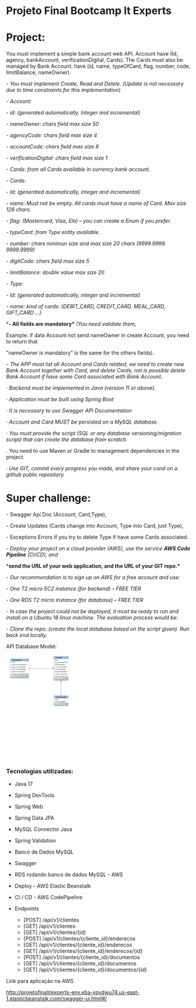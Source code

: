 # Projeto Final Bootcamp It Experts





# Project:

You must implement a simple bank account web API. Account have (Id, agency, bankAccount, verificationDigital, Cards). The Cards must also be managed by Bank Account. have (id, name, typeOfCard, flag, number, code, limitBalance, nameOwner).

\- *You must implement Create, Read and Delete. (Update is not necessary due to time constraints for this implementation)*

\- *Account:*

\- *id: (generated automatically. Integer and incremental)*

\- *nameOwner: chars field max size 50*

\- *agencyCode: chars field max size 4*

\- *accountCode: chars field max size 8*

\- *verificationDigital: chars field max size 1*

\- *Cards: from all Cards available in currency bank account.*

\- *Cards:*

\- *Id: (generated automatically, integer and incremental)*

\- *name: Must not be empty. All cards must have a name of Card. Max size 128 chars.*

\- *flag: (Mastercard, Visa, Elo) – you can create a Enum if you prefer.*

\- *typeCard: from Type entity available.*

\- *number: chars minimun size and max size 20 chars (9999.9999. 9999.9999)*

\- *digitCode: chars field max size 5*

\- *limitBalance: double value max size 20*

\- *Type:*

\- *Id: (generated automatically, integer and incremental)*

\- *name: kind of cards: (DEBIT_CARD, CREDIT_CARD, MEAL_CARD, GIFT_CARD ...)*

 

***- All fields are mandatory\*** *(You need validate them,*

Example: if data Account not send nameOwner in create Account, you need to return that

“nameOwner is mandatory” is the same for the others fields).

\- *The APP must list all Account and Cards related, we need to create new Bank Account together with Card, and delete Cards, not is possible delete Bank Account if have some Card associated with Bank Account.*

·        *Backend must be implemented in Java (version 11 or above).*

·        *Application must be built using Spring Boot*

·        *It is necessary to use Swagger API Documentation*

·        *Account and Card MUST be persisted on a MySQL database.*

·        *You must provide the script (SQL or any database versioning/migration script) that can create the database from scratch.*

.    You need to use Maven or Gradle to management dependencies in the project.

·        *Use GIT, commit every progress you made, and share your cond on a github public repository.*



# Super challenge:

\- Swagger Api Doc (Account, Card,Type),

\- Create Updates (Cards change into Account, Type into Card, just Type),

\- Exceptions Errors if you try to delete Type if have some Cards associated.

\- *Deploy your project on a cloud provider (AWS), use the service **AWS Code Pipeline** (CI/CD), and*

***send the URL of your web application, and the URL of your GIT repo.\***

\- *Our recommendation is to sign up on AWS for a free account and use:*

\- *One T2 micro EC2 instance (for backend) – FREE TIER*

\- *One RDS T2 micro instance (for database) – FREE TIER*

\- *In case the project could not be deployed, it must be ready to run and install on a Ubuntu 18 linux machine. The evaluation process would be:*

\- *Clone the repo. (create the local database based on the script given). Run back end locally.*

 

 

API Database Model:

<img src="Diagrama MySQL.png">

<h3>Tecnologias utilizadas:</h3>

- Java 17
- Spring DevTools
- Spring Web
- Spring Data JPA
- MySQL Connector Java
- Spring Validation
- Banco de Dados MySQL
- Swagger
- RDS rodando banco de dados MySQL - AWS
- Deploy - AWS Elastic Beanstalk
- CI / CD - AWS CodePipeline

- Endpoints
  - [POST] /api/v1/clientes
  - [GET] /api/v1/clientes
  - [GET] /api/v1/clientes/{id}
  - [POST] /api/v1/clientes/{cliente_id}/enderecos
  - [GET] /api/v1/clientes/{cliente_id}/enderecos
  - [GET] /api/v1/clientes/{cliente_id}/enderecos/{id}
  - [POST] /api/v1/clientes/{cliente_id}/documentos
  - [GET] /api/v1/clientes/{cliente_id}/documentos
  - [GET] /api/v1/clientes/{cliente_id}/documentos/{id}


Link para aplicação na AWS

http://projetofinalitexperts-env.eba-xpydwu74.us-east-1.elasticbeanstalk.com/swagger-ui.html#/
